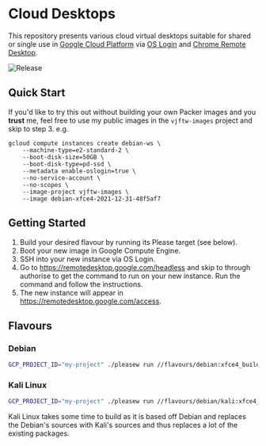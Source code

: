 # Cloud Desktops

This repository presents various cloud virtual desktops suitable for shared or single use in [Google Cloud Platform](https://cloud.google.com/) via [OS Login](https://cloud.google.com/compute/docs/oslogin) and [Chrome Remote Desktop](https://remotedesktop.google.com/).

![Release](https://github.com/VJftw/cloud-desktops/workflows/Release/badge.svg)


## Quick Start

If you'd like to try this out without building your own Packer images and you **trust** me, feel free to use my public images in the `vjftw-images` project and skip to step 3. e.g.

```
gcloud compute instances create debian-ws \
    --machine-type=e2-standard-2 \
    --boot-disk-size=50GB \
    --boot-disk-type=pd-ssd \
    --metadata enable-oslogin=true \
    --no-service-account \
    --no-scopes \
    --image-project vjftw-images \
    --image debian-xfce4-2021-12-31-48f5af7
```

## Getting Started

1. Build your desired flavour by running its Please target (see below).
2. Boot your new image in Google Compute Engine.
3. SSH into your new instance via OS Login.
4. Go to https://remotedesktop.google.com/headless and skip to through authorise to get the command to run on your new instance. Run the command and follow the instructions.
5. The new instance will appear in https://remotedesktop.google.com/access.

## Flavours

### Debian

```bash
GCP_PROJECT_ID="my-project" ./pleasew run //flavours/debian:xfce4_build
```

### Kali Linux

```bash
GCP_PROJECT_ID="my-project" ./pleasew run //flavours/debian/kali:xfce4_build
```

Kali Linux takes some time to build as it is based off Debian and replaces the Debian's sources with Kali's sources and thus replaces a lot of the existing packages.
